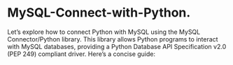 # MySQL-Connect-with-Python.
Let’s explore how to connect Python with MySQL using the MySQL Connector/Python library. This library allows Python programs to interact with MySQL databases, providing a Python Database API Specification v2.0 (PEP 249) compliant driver. Here’s a concise guide:
